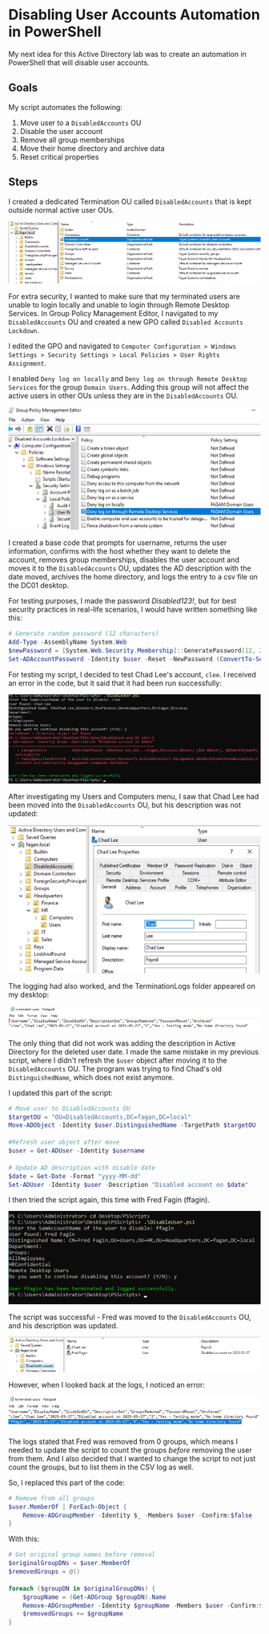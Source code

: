 # Disabling User Accounts Automation in PowerShell

My next idea for this Active Directory lab was to create an automation in PowerShell that will disable user accounts.      


## Goals

My script automates the following:
1. Move user to a `DisabledAccounts` OU
2. Disable the user account
3. Remove all group memberships
4. Move their home directory and archive data
5. Reset critical properties


## Steps

I created a dedicated Termination OU called `DisabledAccounts` that is kept outside normal active user OUs.     

![image1](images/DisabledAccounts.png)     


For extra security, I wanted to make sure that my terminated users are unable to login locally and unable to login through Remote Desktop Services. In Group Policy Management Editor, I navigated to my `DisabledAccounts` OU and created a new GPO called `Disabled Accounts Lockdown`.      

I edited the GPO and navigated to `Computer Configuration > Windows Settings > Security Settings > Local Policies > User Rights Assignment`.      

I enabled `Deny log on locally` and `Deny log on through Remote Desktop Services` for the group `Domain Users`. Adding this group will not affect the active users in other OUs unless they are in the `DisabledAccounts` OU.    
      

![image2](images/DenyLogin.png)     


I created a base code that prompts for username, returns the user information, confirms with the host whether they want to delete the account, removes group memberships, disables the user account and moves it to the `DisabledAccounts` OU, updates the AD description with the date moved, archives the home directory, and logs the entry to a csv file on the DC01 desktop.     

For testing purposes, I made the password _Disabled123!_, but for best security practices in real-life scenarios, I would have written something like this:     

```powershell
# Generate random password (12 characters)
Add-Type -AssemblyName System.Web
$newPassword = [System.Web.Security.Membership]::GeneratePassword(12, 2)
Set-ADAccountPassword -Identity $user -Reset -NewPassword (ConvertTo-SecureString -AsPlainText $newPassword -Force)
```

For testing my script, I decided to test Chad Lee's account, `clee`. I received an error in the code, but it said that it had been run successfully:     

![image3](images/cleeDisable.png)       


After investigating my Users and Computers menu, I saw that Chad Lee had been moved into the `DisabledAccounts` OU, but his description was not updated:     

![image4](images/cleeProperties.png)     

The logging had also worked, and the TerminationLogs folder appeared on my desktop:     

![image5](images/TerminatedUsers.png)     


The only thing that did not work was adding the description in Active Directory for the deleted user date. I made the same mistake in my previous script, where I didn't refresh the `$user` object after moving it to the `DisabledAccounts` OU. The program was trying to find Chad's old `DistinguishedName`, which does not exist anymore.     

I updated this part of the script:        

```powershell
# Move user to DisabledAccounts OU
$targetOU = "OU=DisabledAccounts,DC=fagan,DC=local"
Move-ADObject -Identity $user.DistinguishedName -TargetPath $targetOU

#Refresh user object after move
$user = Get-ADUser -Identity $username

# Update AD description with disable date
$date = Get-Date -Format "yyyy-MM-dd"
Set-ADUser -Identity $user -Description "Disabled account on $date"
```

I then tried the script again, this time with Fred Fagin (ffagin).         

![image6](images/ffaginDisable.png)


The script was successful - Fred was moved to the `DisabledAccounts` OU, and his description was updated.

![image7](images/Usersffagin.png)


However, when I looked back at the logs, I noticed an error:         

![image8](images/TerminationError.png)      


The logs stated that Fred was removed from 0 groups, which means I needed to update the script to count the groups _before_ removing the user from them. And I also decided that I wanted to change the script to not just count the groups, but to list them in the CSV log as well.     

So, I replaced this part of the code:     

```powershell
# Remove from all groups
$user.MemberOf | ForEach-Object {
    Remove-ADGroupMember -Identity $_ -Members $user -Confirm:$false
}
```


With this:     

```powershell
# Get original group names before removal
$originalGroupDNs = $user.MemberOf
$removedGroups = @()

foreach ($groupDN in $originalGroupDNs) {
    $groupName = (Get-ADGroup $groupDN).Name
    Remove-ADGroupMember -Identity $groupName -Members $user -Confirm:$false
    $removedGroups += $groupName
}
```



